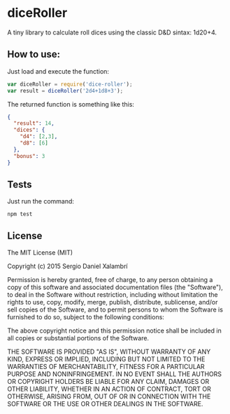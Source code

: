 # diceRoller

A tiny library to calculate roll dices using the classic D&D sintax: 1d20+4.

## How to use:
Just load and execute the function:

```javascript
var diceRoller = require('dice-roller');
var result = diceRoller('2d4+1d8+3');
```

The returned function is something like this:

```json
{
  "result": 14,
  "dices": {
    "d4": [2,3],
    "d8": [6]
  },
  "bonus": 3
}
```

## Tests
Just run the command:

```
npm test
```

## License
The MIT License (MIT)

Copyright (c) 2015 Sergio Daniel Xalambrí

Permission is hereby granted, free of charge, to any person obtaining a copy of this software and associated documentation files (the "Software"), to deal in the Software without restriction, including without limitation the rights to use, copy, modify, merge, publish, distribute, sublicense, and/or sell copies of the Software, and to permit persons to whom the Software is furnished to do so, subject to the following conditions:

The above copyright notice and this permission notice shall be included in all copies or substantial portions of the Software.

THE SOFTWARE IS PROVIDED "AS IS", WITHOUT WARRANTY OF ANY KIND, EXPRESS OR IMPLIED, INCLUDING BUT NOT LIMITED TO THE WARRANTIES OF MERCHANTABILITY, FITNESS FOR A PARTICULAR PURPOSE AND NONINFRINGEMENT. IN NO EVENT SHALL THE AUTHORS OR COPYRIGHT HOLDERS BE LIABLE FOR ANY CLAIM, DAMAGES OR OTHER LIABILITY, WHETHER IN AN ACTION OF CONTRACT, TORT OR OTHERWISE, ARISING FROM, OUT OF OR IN CONNECTION WITH THE SOFTWARE OR THE USE OR OTHER DEALINGS IN THE SOFTWARE.